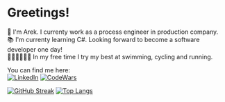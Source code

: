 # Greetings!

👋 I'm Arek. I currenty work as a process engineer in production company.  
📚 I'm currenty learning C#. Looking forward to become a software developer one day!  
🏊‍♀️🚴‍♂️🏃‍♂️ In my free time I try my best at swimming, cycling and running.  


<!---
Languages and tech stack: (tech stack or tools?)
--->

<!--- icons: 40x40 --->
You can find me here:  
[![LinkedIn](https://user-images.githubusercontent.com/98057823/208238608-54e3bfff-23a2-4716-a42f-1f7a04860b2b.png)](https://www.linkedin.com/in/arekjg/)
[![CodeWars](https://user-images.githubusercontent.com/98057823/208774875-f3fa5b2c-ab07-4c98-84a3-a5e5a49cd8db.png)](https://www.codewars.com/users/arekjg)
<!---
[![Strava](https://user-images.githubusercontent.com/98057823/208238595-ffc28298-4e59-4d5a-9763-c647633676d9.png)](https://www.strava.com/athletes/8749378)
--->


[![GitHub Streak](https://streak-stats.demolab.com?user=arekjg&theme=dark&border_radius=5)](https://git.io/streak-stats)
[![Top Langs](https://github-readme-stats.vercel.app/api/top-langs/?username=arekjg&theme=dark&layout=compact&langs_count=10)](https://github.com/anuraghazra/github-readme-stats)

<!---
![](./profile-3d-contrib/profile-night-view.svg)
--->

